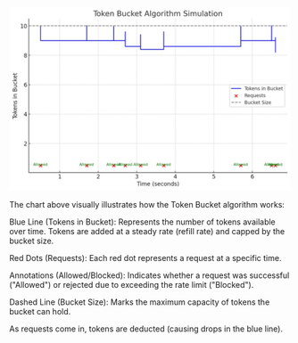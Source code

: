![Alt text](./images/image.png)

The chart above visually illustrates how the Token Bucket algorithm works:

Blue Line (Tokens in Bucket): Represents the number of tokens available over time. Tokens are added at a steady rate (refill rate) and capped by the bucket size.

Red Dots (Requests): Each red dot represents a request at a specific time.

Annotations (Allowed/Blocked): Indicates whether a request was successful ("Allowed") or rejected due to exceeding the rate limit ("Blocked").

Dashed Line (Bucket Size): Marks the maximum capacity of tokens the bucket can hold.

As requests come in, tokens are deducted (causing drops in the blue line).

